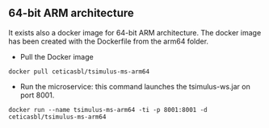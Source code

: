 ## 64-bit ARM architecture

It exists also a docker image for 64-bit ARM architecture. The docker image has been created with the Dockerfile from the arm64 folder.

* Pull the Docker image
```
docker pull ceticasbl/tsimulus-ms-arm64
```
* Run the microservice: this command launches the tsimulus-ws.jar on port 8001.
```
docker run --name tsimulus-ms-arm64 -ti -p 8001:8001 -d ceticasbl/tsimulus-ms-arm64
```